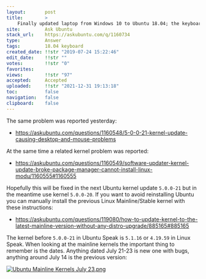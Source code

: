 ```yaml
---
layout:       post
title:        >
    Finally updated laptop from Windows 10 to Ubuntu 18.04; the keyboard and mouse no longer works after getting to the lock screen
site:         Ask Ubuntu
stack_url:    https://askubuntu.com/q/1160734
type:         Answer
tags:         18.04 keyboard
created_date: !!str "2019-07-24 15:22:46"
edit_date:    !!str ""
votes:        !!str "0"
favorites:    
views:        !!str "97"
accepted:     Accepted
uploaded:     !!str "2021-12-31 19:13:18"
toc:          false
navigation:   false
clipboard:    false
---
```


The same problem was reported yesterday:

- https://askubuntu.com/questions/1160548/5-0-0-21-kernel-update-causing-desktop-and-mouse-problems

At the same time a related kernel problem was reported:

- https://askubuntu.com/questions/1160549/software-updater-kernel-update-broke-package-manager-cannot-install-linux-modu/1160555#1160555

Hopefully this will be fixed in the next Ubuntu kernel update `5.0.0-21` but in the meantime use kernel `5.0.0-20`. If you want to avoid reinstalling Ubuntu you can manually install the previous Linux Mainline/Stable kernel with these instructions:

- https://askubuntu.com/questions/119080/how-to-update-kernel-to-the-latest-mainline-version-without-any-distro-upgrade/885165#885165

The kernel before `5.0.0-21` in Ubuntu Speak is `5.1.16` or `4.19.59` in Linux Speak. When looking at the mainline kernels the important thing to remember is the dates. Anything dated July 21-23 is new one with bugs, anything around July 14 is the previous version:

[![Ubuntu Mainline Kernels July 23.png][1]][1]


  [1]: https://i.stack.imgur.com/cqMDTl.png

